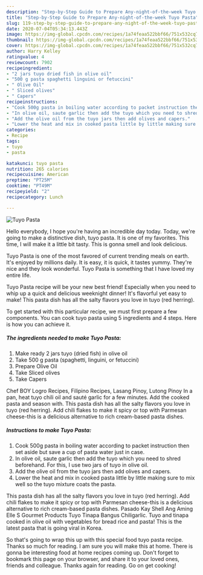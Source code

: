```yaml
---
description: "Step-by-Step Guide to Prepare Any-night-of-the-week Tuyo Pasta"
title: "Step-by-Step Guide to Prepare Any-night-of-the-week Tuyo Pasta"
slug: 119-step-by-step-guide-to-prepare-any-night-of-the-week-tuyo-pasta
date: 2020-07-04T05:34:13.443Z
image: https://img-global.cpcdn.com/recipes/1a74feaa522bbf66/751x532cq70/tuyo-pasta-recipe-main-photo.jpg
thumbnail: https://img-global.cpcdn.com/recipes/1a74feaa522bbf66/751x532cq70/tuyo-pasta-recipe-main-photo.jpg
cover: https://img-global.cpcdn.com/recipes/1a74feaa522bbf66/751x532cq70/tuyo-pasta-recipe-main-photo.jpg
author: Harry Kelley
ratingvalue: 4
reviewcount: 7902
recipeingredient:
- "2 jars tuyo dried fish in olive oil"
- "500 g pasta spaghetti linguini or fetuccini"
- " Olive Oil"
- " Sliced olives"
- " Capers"
recipeinstructions:
- "Cook 500g pasta in boiling water according to packet instruction then set aside but save a cup of pasta water just in case."
- "In olive oil, saute garlic then add the tuyo which you need to shred beforehand. For this, I use two jars of tuyo in olive oil."
- "Add the olive oil from the tuyo jars then add olives and capers."
- "Lower the heat and mix in cooked pasta little by little making sure to mix well so the tuyo mixture coats the pasta."
categories:
- Recipe
tags:
- tuyo
- pasta

katakunci: tuyo pasta 
nutrition: 265 calories
recipecuisine: American
preptime: "PT25M"
cooktime: "PT49M"
recipeyield: "2"
recipecategory: Lunch

---
```



![Tuyo Pasta](https://img-global.cpcdn.com/recipes/1a74feaa522bbf66/751x532cq70/tuyo-pasta-recipe-main-photo.jpg)

Hello everybody, I hope you're having an incredible day today. Today, we're going to make a distinctive dish, tuyo pasta. It is one of my favorites. This time, I will make it a little bit tasty. This is gonna smell and look delicious.

Tuyo Pasta is one of the most favored of current trending meals on earth. It's enjoyed by millions daily. It is easy, it is quick, it tastes yummy. They're nice and they look wonderful. Tuyo Pasta is something that I have loved my entire life.

Tuyo Pasta recipe will be your new best friend! Especially when you need to whip up a quick and delicious weeknight dinner! It&#39;s flavorful yet easy to make! This pasta dish has all the salty flavors you love in tuyo (red herring).


To get started with this particular recipe, we must first prepare a few components. You can cook tuyo pasta using 5 ingredients and 4 steps. Here is how you can achieve it.

<!--inarticleads1-->

##### The ingredients needed to make Tuyo Pasta:

1. Make ready 2 jars tuyo (dried fish) in olive oil
1. Take 500 g pasta (spaghetti, linguini, or fetuccini)
1. Prepare  Olive Oil
1. Take  Sliced olives
1. Take  Capers


Chef BOY Logro Recipes, Filipino Recipes, Lasang Pinoy, Lutong Pinoy In a pan, heat tuyo chili oil and sauté garlic for a few minutes. Add the cooked pasta and season with. This pasta dish has all the salty flavors you love in tuyo (red herring). Add chili flakes to make it spicy or top with Parmesan cheese-this is a delicious alternative to rich cream-based pasta dishes. 

<!--inarticleads2-->

##### Instructions to make Tuyo Pasta:

1. Cook 500g pasta in boiling water according to packet instruction then set aside but save a cup of pasta water just in case.
1. In olive oil, saute garlic then add the tuyo which you need to shred beforehand. For this, I use two jars of tuyo in olive oil.
1. Add the olive oil from the tuyo jars then add olives and capers.
1. Lower the heat and mix in cooked pasta little by little making sure to mix well so the tuyo mixture coats the pasta.


This pasta dish has all the salty flavors you love in tuyo (red herring). Add chili flakes to make it spicy or top with Parmesan cheese-this is a delicious alternative to rich cream-based pasta dishes. Pasado Kay Shell Ang Aming Elle S Gourmet Products Tuyo Tinapa Bangus Chiligarlic. Tuyo and tinapa cooked in olive oil with vegetables for bread rice and pasta! This is the latest pasta that is going viral in Korea. 

So that's going to wrap this up with this special food tuyo pasta recipe. Thanks so much for reading. I am sure you will make this at home. There is gonna be interesting food at home recipes coming up. Don't forget to bookmark this page on your browser, and share it to your loved ones, friends and colleague. Thanks again for reading. Go on get cooking!
